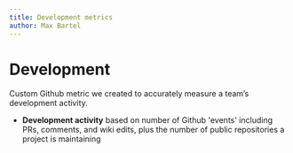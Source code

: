 ```yaml
---
title: Development metrics
author: Max Bartel
---
```


# Development

Custom Github metric we created to accurately measure a team’s development activity.

- **Development activity** based on number of Github 'events' including PRs, comments, and wiki edits, plus the number of public repositories a project is maintaining

